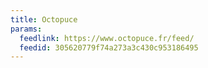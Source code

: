 ```yaml
---
title: Octopuce
params:
  feedlink: https://www.octopuce.fr/feed/
  feedid: 305620779f74a273a3c430c953186495
---
```

